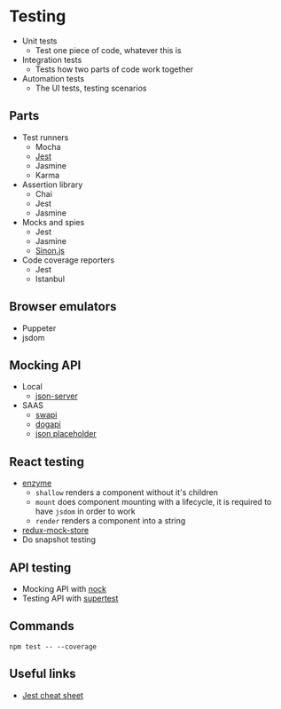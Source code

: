 # Testing

* Unit tests
    * Test one piece of code, whatever this is
* Integration tests
    * Tests how two parts of code work together
* Automation tests
    * The UI tests, testing scenarios
 
## Parts
   
* Test runners
    * Mocha
    * [Jest](https://jestjs.io/)
    * Jasmine
    * Karma
* Assertion library
    * Chai
    * Jest
    * Jasmine
* Mocks and spies
    * Jest
    * Jasmine
    * [Sinon.js](https://sinonjs.org/)
* Code coverage reporters
    * Jest
    * Istanbul

## Browser emulators

* Puppeter
* jsdom

## Mocking API

* Local
    * [json-server](https://github.com/typicode/json-server)
* SAAS
    * [swapi](https://swapi.co)
    * [dogapi](https://dog.ceo/dog-api/)
    * [json placeholder](https://jsonplaceholder.typicode.com/)

## React testing

* [enzyme](https://github.com/airbnb/enzyme)
    * `shallow` renders a component without it's children
    * `mount` does component mounting with a lifecycle, it is required to have `jsdom` in order to work
    * `render` renders a component into a string
* [redux-mock-store](https://www.npmjs.com/package/redux-mock-store)
* Do snapshot testing

## API testing
   
* Mocking API with [nock](https://www.npmjs.com/package/nock)
* Testing API with [supertest](https://www.npmjs.com/package/supertest)

## Commands
   `npm test -- --coverage`

## Useful links

* [Jest cheat sheet](https://github.com/sapegin/jest-cheat-sheet)
